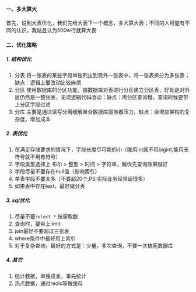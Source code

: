#### 一、多大算大
首先，说到大表优化，我们先给大表下一个概念，多大算大表；不同的人可能有不同的认识，我姑且认为500w行就算大表

#### 二、优化策略
##### 1. 结构优化
1. 分表
   将一张表的某些字段单独列出到另外一张表中，将一张表拆分为多张表；缺点：逻辑上要改动比较麻烦
2. 分区
   使用数据库的分区功能，由数据库对表进行分区建立分区表，好处是对外层仍然是一整张表，无须逻辑代码改动；缺点：垮分区查询慢，查询时候要带上分区字段过滤
3. 分库
   主要是通过读写分离缓解单台数据库服务器压力，缺点：会增加架构的复杂度，增加成本

##### 2. 表优化
1. 在满足存储要求的情况下，字段长度尽可能的小（能用int就不用bigint,能用无符号就不用有符号）
2. 字段类型选择上 布尔 > 整型 > 时间 > 字符串，越优先查询效果越好
3. 字段尽量不要存在null值（影响索引）
4. 单表字段不要太多（不要超20个,PS:实际业务经常超很多）
5. 如果表中存在text，最好做分表
   
##### 3. sql优化
1. 尽量不要`select *` 按需取数
2. 查询时，要带上limit
3. join最好不要超过三张表
4. where条件中最好用上索引
5. 对于复杂查询，最好的方式是：少量，多次查询，不要一次搞死数据库

##### 4. 其它
1. 统计数据，单独成表，事先统计
2. 热点数据，通过redis等做缓存




